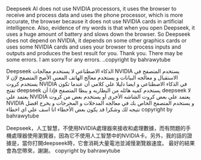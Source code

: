 Deepseek AI does not use NVIDIA processors, it uses the browser to receive and process data and uses the phone processor, which is more accurate, the browser because it does not use NVIDIA cards in artificial intelligence. Also, evidence of my words is that when you open Deepseek, it uses a huge amount of battery and slows down the browser. So Deepseek does not depend on NVIDIA, it depends on some other graphics cards or uses some NVIDIA cards and uses your browser to process inputs and outputs and produces the best result for you. Thank you. There may be some errors. I am sorry for any errors. ..copyright by bahrawytube 

 Deepseek الذكاء الاصطناعي لا يستخدم معالجات NVIDIA يستخدم المتصفح في الاستقبال و معالجه البيانات و يستخدم معالج الهاتف المعني الأصح المتصفح لإن لا يستخدم كروت NVIDIA في الذكاء الاصطناعي و ايضا دليلا علي كلامي أن عندما تكون تفتح deepseek يستخدم كميه هائله من البطاريه و يبطا المتصفح فإذا أن deepseek لا يعتمد علي NVIDIA يعتمد  علي بعض كروت الشاشه الأخرى أو يستخدم بعض من كروت NVIDIA و يستخدم المتصفح الخاص بك في معالجه المدخلات و المخرجات و يخرج افضل نتيجه لك وشكرا قد يكون بعض الأخطاء انا اسف علي اي اخطاء copyright by bahrawytube



 Deepseek，人工智慧，不使用NVIDIA處理器來接收和處理數據，而有問題的手機處理器使用瀏覽器，因為它不使用人工智慧中的NVIDIA卡。另外，我的話的證據是，當你打開deepseek時，它會消耗大量電池並減慢瀏覽器速度。 最好的結果會為您帶來，謝謝。 copyright by bahrawytube
